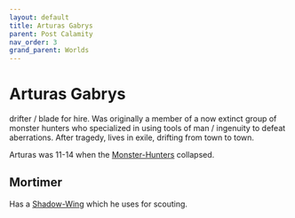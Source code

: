 ```yaml
---
layout: default
title: Arturas Gabrys
parent: Post Calamity
nav_order: 3
grand_parent: Worlds
---
```

# Arturas Gabrys
drifter / blade for hire. Was originally a member of a now extinct group of monster hunters who specialized in using tools of man / ingenuity to defeat aberrations. After tragedy, lives in exile, drifting from town to town. 

Arturas was 11-14 when the [Monster-Hunters](Monster-Hunters) collapsed.

## Mortimer
Has a [Shadow-Wing](Game/Blocks/Shadow-Wing) which he uses for scouting.